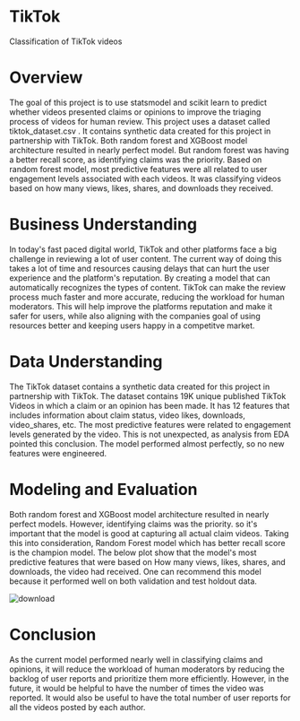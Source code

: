 # TikTok
Classification of TikTok videos

# Overview
The goal of this project is to use statsmodel and scikit learn to predict whether videos presented claims or opinions to improve the triaging process of videos for human review. This project uses a dataset called tiktok_dataset.csv . It contains synthetic data created for this project in partnership with TikTok. Both random forest and XGBoost model architecture resulted in nearly perfect model. But random forest was having a better recall score, as identifying claims was the priority. Based on random forest model, most predictive features were all related to user engagement levels associated with each videos. It was classifying videos based on how many views, likes, shares, and downloads they received.

# Business Understanding
In today's fast paced digital world, TikTok and other platforms face a big challenge in reviewing a lot of user content. The current way of doing this takes a lot of time and resources causing delays that can hurt the user experience and the platform's reputation. By creating a model that can automatically recognizes the types of content. TikTok can make the review process much faster and more accurate, reducing the workload for human moderators. This will help improve the platforms reputation and make it safer for users, while also aligning with the companies goal of using resources better and keeping users happy in a competitve market.

# Data Understanding
The TikTok dataset contains a synthetic data created for this project in partnership with TikTok. The dataset contains 19K unique published TikTok Videos in which a claim or an opinion has been made. It has 12 features that includes information about claim status, video likes, downloads, video_shares, etc.
The most predictive features were related to engagement levels generated by the video. This is not unexpected, as analysis from EDA pointed this conclusion. The model performed almost perfectly, so no new features were engineered.

# Modeling and Evaluation
Both random forest and XGBoost model architecture resulted in nearly perfect models. However, identifying claims was the priority. so it's important that the model is good at capturing all actual claim videos. Taking this into consideration, Random Forest model which has better recall score is the champion model. The below plot show that the model's most predictive features that were based on How many views, likes, shares, and downloads, the video had received. One can recommend this model because it performed well on both validation and test holdout data.

![download](https://github.com/user-attachments/assets/a9643f77-0a8b-4338-9692-730f32302570)


# Conclusion
As the current model performed nearly well in classifying claims and opinions, it will reduce the workload of human moderators by reducing the backlog of user reports and prioritize them more efficiently. However, in the future, it would be helpful to have the number of times the video was reported. It would also be useful to have the total number of user reports for all the videos posted by each author. 

